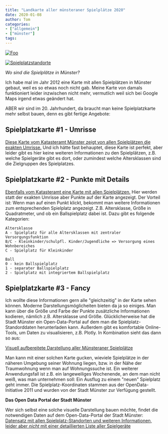 ```yaml
---
title: "Landkarte aller münsteraner Spielplätze 2020"
date: 2020-01-08
author: Tom
categories:
- ["allgemein"]
- ["münster"]
tags:
---
```



[![Foo](http://www.google.com.au/images/nav_logo7.png)](http://google.com.au/)

<a href="//plot.ly/~tomsrocket/1/"><img src="/images/spielplatzkarte-preview.jpg" alt="Spielplatzstandorte" /></a>

*Wo sind die Spielplätze in Münster?*

Ich habe mal im Jahr 2012 eine Karte mit allen Spielplätzen in Münster gebaut, weil es so etwas noch nicht gab.
Meine Karte von damals funktioniert leider inzwischen nicht mehr, vermutlich weil sich bei Google Maps irgend etwas geändert hat.

ABER wir sind im 20. Jahrhundert, da braucht man keine Spielplatzkarte mehr selbst bauen, denn es gibt fertige Angebote:
<!-- more -->
## Spielplatzkarte #1 - Umrisse
<a href="//geo.stadt-muenster.de/webgis/application/Umweltkataster?visiblelayers=598/6191">Diese Karte vom Katasteramt Münster zeigt von allen Spielplätzen die exakten Umrisse.</a> Und ich hätte fast behauptet, diese Karte ist perfekt, aber leider gibt es hier keine weiteren Informationen zu den Spielplätzen, z.B. welche Spielgeräte gibt es dort, oder zumindest welche Altersklassen sind die Zielgruppen des Spielplatzes.

## Spielplatzkarte #2 - Punkte mit Details
<a href="//geo7.stadt-muenster.de/webgis/map/?wmsurl=https%3A//www.stadt-muenster.de/ows/mapserv706/odspielplserv&wmslayer=spielplaetze&titel=Spielpl%C3%A4tze"> Ebenfalls vom Katasteramt eine Karte mit allen Spielplätzen.</a> Hier werden statt der exakten Umrisse aber Punkte auf der Karte angezeigt. Der Vorteil ist: Wenn man auf einen Punkt klickt, bekommt man weitere Informationen zum entsprechenden Spielplatz angezeigt. Z.B. Altersklasse, Größe in Quadratmeter, und ob ein Ballspielplatz dabei ist. Dazu gibt es folgende Kategorien:



    Altersklasse
    A - Spielplatz für alle Altersklassen mit zentraler Versorgungsfunktion
    B/C - Kleinkinder/schulpfl. Kinder/Jugendliche => Versorgung eines Wohnbereiches
    C - Spielplatz für Kleinkinder

    Ball
    0 - kein Ballspielplatz
    1 - separater Ballspielplatz
    2 - Spielplatz mit integriertem Ballspielplatz

## Spielplatzkarte #3 - Fancy
Ich wollte diese Informationen gern alle "gleichzeitig" in der Karte sehen können. Moderne Darstellungsmöglicheiten bieten da ja so einiges. Man kann über die Größe und Farbe der Punkte zusätzliche Informationen kodieren, nämlich z.B. Altersklasse und Größe. Glücklicherweise hat die Stadt Münster ein Open-Data-Portal auf dem man die Spielplatz-Standorddaten herunterladen kann. Außerdem gibt es komfortable Online-Tools, um Daten zu visualisieren, z.B. Plotly. In Kombination sieht das dann so aus:

<a href="//plot.ly/~tomsrocket/1/">Visuell aufbereitete Darstellung aller Münsteraner Spielplätze</a>


Man kann mit einer solchen Karte gucken, wieviele Spielplätze in der näheren Umgebung seiner Wohnung liegen, bzw. in der Nähe der Traumwohnung wenn man auf Wohnungssuche ist. Ein weiterer Anwendungsfall ist z.B. ein langeweiliges Wochenende, an dem man nicht weiß, was man unternehmen soll: Ein Ausflug zu einem "neuen" Spielplatz geht immer.
Die Spielplatz-Koordinaten stammen aus der OpenData-Initiative 2011 und wurden von der Stadt Münster zur Verfügung gestellt.

**Das Open Data Portal der Stadt Münster**

Wer sich selbst eine solche visuelle Darstellung bauen möchte, findet die notwendigen Daten auf dem Open-Data-Portal der Stadt Münster:
<a href="//opendata.stadt-muenster.de/dataset/kinderspielpl%C3%A4tze">Datensatz mit allen Spielplatz-Standorten und weiteren Informationen, leider aber *nicht* mit einer detaillierten Liste aller Spielgeräte</a>

